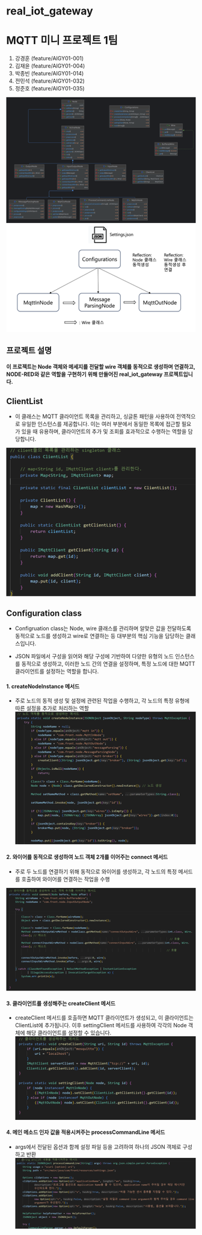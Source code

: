 # real_iot_gateway

# MQTT 미니 프로젝트 1팀
 1. 강경훈 (feature/AIGY01-001) 
 2. 김재윤 (feature/AIGY01-004) 
 3. 박종빈 (feature/AIGY01-014)
 4. 전민석 (feature/AIGY01-032) 
 5. 정준호 (feature/AIGY01-035)


![Alt text](src/main/resources/src.png)
![Alt text](src\main\resources\flow.png)


## 프로젝트 설명
#### 이 프로젝트는 Node 객체와 메세지를 전달할 wire 객체를 동적으로 생성하며 연결하고, NODE-RED와 같은 역할을 구현하기 위해 만들어진 real_iot_gateway 프로젝트입니다.

## ClientList
- 이 클래스는 MQTT 클라이언트 목록을 관리하고, 싱글톤 패턴을 사용하여 전역적으로 유일한 인스턴스를 제공합니다. 이는 여러 부분에서 동일한 목록에 접근할 필요가 있을 때 유용하며, 클라이언트의 추가 및 조회를 효과적으로 수행하는 역할을 담당합니다.

![Alt text](src\main\resources\ClientList.png)

## Configuration class 

-  Configruation class는 Node, wire 클래스를 관리하며 알맞은 값을 전달하도록 동적으로 노드를 생성하고 wire로 연결하는 등 대부분의 핵심 기능을 담당하는 클래스입니다.

-  JSON 파일에서 구성을 읽어와 해당 구성에 기반하여 다양한 유형의 노드 인스턴스를 동적으로 생성하고, 이러한 노드 간의 연결을 설정하며, 특정 노드에 대한 MQTT 클라이언트를 설정하는 역할을 합니다.


#### 1. createNodeInstance 메서드
 -  주로 노드의 동적 생성 및 설정에 관련된 작업을 수행하고, 각 노드의 특정 유형에 따른 설정을 추가로 처리하는 역할
![Alt text](src\main\resources\createNodeInstance.png)
#### 2. 와이어를 동적으로 생성하여 노드 객체 2개를 이어주는 connect 메서드
- 주로 두 노드를 연결하기 위해 동적으로 와이어를 생성하고, 각 노드의 특정 메서드를 호출하여 와이어를 연결하는 작업을 수행

![Alt text](src\main\resources\connect.png)
#### 3. 클라이언트를 생성해주는 createClient 메서드
 - createClient 메서드를 호출하면 MQTT 클라이언트가 생성되고, 이 클라이언트는 ClientList에 추가됩니다. 이후 settingClient 메서드를 사용하여 각각의 Node 객체에 해당 클라이언트를 설정할 수 있습니다.
![Alt text](src\main\resources\createClient.png)
#### 4. 메인 메소드 인자 값을 적용시켜주는 processCommandLine 메서드
- args에서 전달된 옵션과 함께 설정 파일 등을 고려하여 하나의 JSON 객체로 구성하고 반환
![Alt text](src\main\resources\processCommandLine.png)
